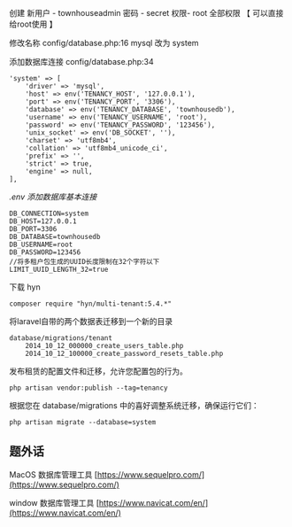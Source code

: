 创建  新用户 -  townhouseadmin   密码 - secret  权限- root 全部权限 【 可以直接给root使用 】

修改名称 config/database.php:16 mysql 改为  system

添加数据库连接 config/database.php:34

```
'system' => [
    'driver' => 'mysql',
    'host' => env('TENANCY_HOST', '127.0.0.1'),
    'port' => env('TENANCY_PORT', '3306'),
    'database' => env('TENANCY_DATABASE', 'townhousedb'),
    'username' => env('TENANCY_USERNAME', 'root'),
    'password' => env('TENANCY_PASSWORD', '123456'),
    'unix_socket' => env('DB_SOCKET', ''),
    'charset' => 'utf8mb4',
    'collation' => 'utf8mb4_unicode_ci',
    'prefix' => '',
    'strict' => true,
    'engine' => null,
],
```

_.env  添加数据库基本连接_

```
DB_CONNECTION=system
DB_HOST=127.0.0.1
DB_PORT=3306
DB_DATABASE=townhousedb
DB_USERNAME=root
DB_PASSWORD=123456
//将多租户包生成的UUID长度限制在32个字符以下
LIMIT_UUID_LENGTH_32=true
```

下载  hyn 

```
composer require "hyn/multi-tenant:5.4.*"
```

将laravel自带的两个数据表迁移到一个新的目录

```
database/migrations/tenant
    2014_10_12_000000_create_users_table.php
    2014_10_12_100000_create_password_resets_table.php
```

发布租赁的配置文件和迁移，允许您配置包的行为。

```
php artisan vendor:publish --tag=tenancy
```

根据您在 database/migrations 中的喜好调整系统迁移，确保运行它们：

```
php artisan migrate --database=system
```

## 题外话

MacOS 数据库管理工具  [https://www.sequelpro.com/](https://www.sequelpro.com/)

window 数据库管理工具 [https://www.navicat.com/en/](https://www.navicat.com/en/)


